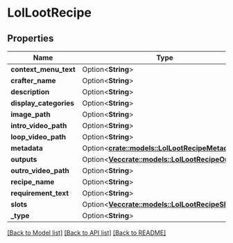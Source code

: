 # LolLootRecipe

## Properties

Name | Type | Description | Notes
------------ | ------------- | ------------- | -------------
**context_menu_text** | Option<**String**> |  | [optional]
**crafter_name** | Option<**String**> |  | [optional]
**description** | Option<**String**> |  | [optional]
**display_categories** | Option<**String**> |  | [optional]
**image_path** | Option<**String**> |  | [optional]
**intro_video_path** | Option<**String**> |  | [optional]
**loop_video_path** | Option<**String**> |  | [optional]
**metadata** | Option<[**crate::models::LolLootRecipeMetadata**](LolLootRecipeMetadata.md)> |  | [optional]
**outputs** | Option<[**Vec<crate::models::LolLootRecipeOutput>**](LolLootRecipeOutput.md)> |  | [optional]
**outro_video_path** | Option<**String**> |  | [optional]
**recipe_name** | Option<**String**> |  | [optional]
**requirement_text** | Option<**String**> |  | [optional]
**slots** | Option<[**Vec<crate::models::LolLootRecipeSlot>**](LolLootRecipeSlot.md)> |  | [optional]
**_type** | Option<**String**> |  | [optional]

[[Back to Model list]](../README.md#documentation-for-models) [[Back to API list]](../README.md#documentation-for-api-endpoints) [[Back to README]](../README.md)


